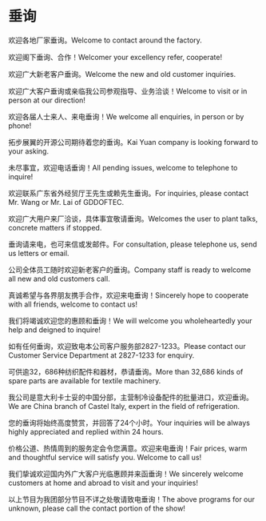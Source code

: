 # 垂询

<p><span class="chinese">欢迎各地厂家垂询。</span><span class="english">Welcome to contact around the factory.</span></p>

<p><span class="chinese">欢迎阁下垂询、合作！</span><span class="english">Welcomer your excellency refer, cooperate!</span></p>

<p><span class="chinese">欢迎广大新老客户垂询。</span><span class="english">Welcome the new and old customer inquiries.</span></p>

<p><span class="chinese">欢迎广大客户垂询或亲临我公司参观指导、业务洽谈！</span><span class="english">Welcome to visit or in person at our direction!</span></p>

<p><span class="chinese">欢迎各届人士来人、来电垂询！</span><span class="english">We welcome all enquiries, in person or by phone!</span></p>

<p><span class="chinese">拓步展翼的开源公司期待着您的垂询。</span><span class="english">Kai Yuan company is looking forward to your asking.</span></p>

<p><span class="chinese">未尽事宜，欢迎电话垂询！</span><span class="english">All pending issues, welcome to telephone to inquire!</span></p>

<p><span class="chinese">欢迎联系广东省外经贸厅王先生或赖先生垂询。</span><span class="english">For inquiries, please contact Mr. Wang or Mr. Lai of GDDOFTEC.</span></p>

<p><span class="chinese">欢迎广大用户来厂洽谈，具体事宜敬请垂询。</span><span class="english">Welcomes the user to plant talks, concrete matters if stopped.</span></p>

<p><span class="chinese">垂询请来电，也可来信或发邮件。</span><span class="english">For consultation, please telephone us, send us letters or email.</span></p>

<p><span class="chinese">公司全体员工随时欢迎新老客户的垂询。</span><span class="english">Company staff is ready to welcome all new and old customers call.</span></p>

<p><span class="chinese">真诚希望与各界朋友携手合作，欢迎来电垂询！</span><span class="english">Sincerely hope to cooperate with all friends, welcome to contact us!</span></p>

<p><span class="chinese">我们将竭诚欢迎您的惠顾和垂询！</span><span class="english">We will welcome you wholeheartedly your help and deigned to inquire!</span></p>

<p><span class="chinese">如有任何垂询，欢迎致电本公司客户服务部2827-1233。</span><span class="english">Please contact our Customer Service Department at 2827-1233 for enquiry.</span></p>

<p><span class="chinese">可供逾32，686种纺织配件和器材，恭请垂询。</span><span class="english">More than 32,686 kinds of spare parts are available for textile machinery.</span></p>

<p><span class="chinese">我公司是意大利卡士妥的中国分部，主营制冷设备配件的批量进口，欢迎垂询。</span><span class="english">We are China branch of Castel Italy, expert in the field of refrigeration.</span></p>

<p><span class="chinese">您的垂询将始终高度赞赏，并回答了24个小时。</span><span class="english">Your inquiries will be always highly appreciated and replied within 24 hours.</span></p>

<p><span class="chinese">价格公道、热情周到的服务定会令您满意。欢迎来电垂询！</span><span class="english">Fair prices, warm and thoughtful service will satisfy you. Welcome to call us!</span></p>

<p><span class="chinese">我们挚诚欢迎国内外广大客户光临惠顾并来函垂询！</span><span class="english">We sincerely welcome customers at home and abroad to visit and your inquiries!</span></p>

<p><span class="chinese">以上节目为我团部分节目不详之处敬请致电垂询！</span><span class="english">The above programs for our unknown, please call the contact portion of the show!</span></p>

